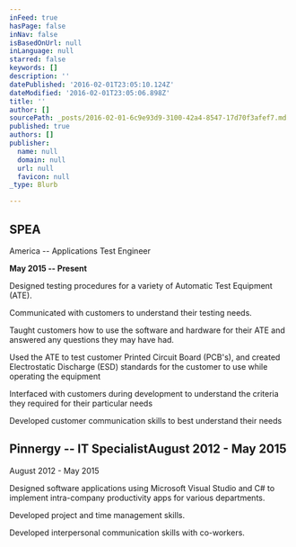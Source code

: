```yaml
---
inFeed: true
hasPage: false
inNav: false
isBasedOnUrl: null
inLanguage: null
starred: false
keywords: []
description: ''
datePublished: '2016-02-01T23:05:10.124Z'
dateModified: '2016-02-01T23:05:06.898Z'
title: ''
author: []
sourcePath: _posts/2016-02-01-6c9e93d9-3100-42a4-8547-17d70f3afef7.md
published: true
authors: []
publisher:
  name: null
  domain: null
  url: null
  favicon: null
_type: Blurb

---
```

## SPEA
America -- Applications Test Engineer

**May 2015 -- Present**

Designed
testing procedures for a variety of Automatic Test Equipment (ATE).

Communicated
with customers to understand their testing needs.

Taught
customers how to use the software and hardware for their ATE and answered any
questions they may have had.

Used
the ATE to test customer Printed Circuit Board (PCB's), and created Electrostatic
Discharge (ESD) standards for the customer to use while operating the equipment

Interfaced
with customers during development to understand the criteria they required for
their particular needs

Developed
customer communication skills to best understand their needs

## Pinnergy -- IT SpecialistAugust 2012 - May 2015

August 2012 - May 2015

Designed software applications using Microsoft Visual Studio
and C\# to implement intra-company productivity apps for various departments.

Developed project and time management skills.

Developed
interpersonal communication skills with co-workers.
